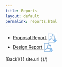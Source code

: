 ```yaml
---
title: Reports
layout: default
permalink: reports.html
---
```


<ul>
  <li> <a href="{{ site.url }}/reports/proposal-report.pdf">Proposal Report <img src="/icons/pdf-icon.png" height="30" width="30" align="center"></a>
</li>
  <li> <a href="{{ site.url }}/reports/design-report.pdf">Design Report <img src="/icons/pdf-icon.png" height="30" width="30" align="center"></a>
</li>
</ul>  

[Back]({{ site.url }}/)

